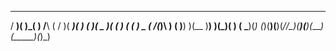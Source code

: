  ___  _   _    __    __  __  ____  __    ____  _____  _  _ 
/ __)( )_( )  /__\  (  \/  )( ___)(  )  ( ___)(  _  )( \( )
( (__  ) _ (  /(__)\  )    (  )__)  )(__  )__)  )(_)(  )  ( 
\___)(_) (_)(__)(__)(_/\/\_)(____)(____)(____)(_____)(_)\_)
